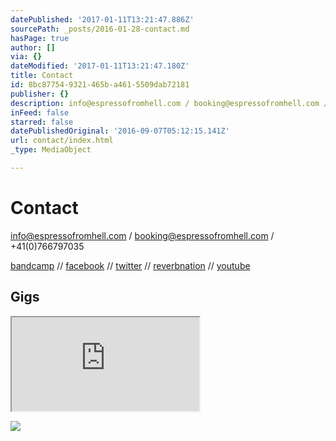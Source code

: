 ```yaml
---
datePublished: '2017-01-11T13:21:47.886Z'
sourcePath: _posts/2016-01-28-contact.md
hasPage: true
author: []
via: {}
dateModified: '2017-01-11T13:21:47.180Z'
title: Contact
id: 8bc87754-9321-465b-a461-5509dab72181
publisher: {}
description: info@espressofromhell.com / booking@espressofromhell.com / +41(0)766797035
inFeed: false
starred: false
datePublishedOriginal: '2016-09-07T05:12:15.141Z'
url: contact/index.html
_type: MediaObject

---
```

# Contact

info@espressofromhell.com / booking@espressofromhell.com / +41(0)766797035

[bandcamp][0] // [facebook][1] // [twitter][2] // [reverbnation][3] // [youtube][4]

## Gigs

<iframe src="https://the-grid.github.io/ed-userhtml/?g=eJyFUk1PwzAM_StVUBEctnbdh8a2DE3AxIU7typr3SZamlRO9sWvx203irggRbH88p4dPXulChQVBIYuzkC4y-frRzqfzOPZdJxOpk-ztEZ7VDkgC1T-LyXTwjnOnDXlXmX7wUnlJXgWOMw4k97XbhFFHTi8kYaZraI_iqH0lX4W6JXz_NrrXlT1UoKgRvzN1QjO2TCJt2grCu-gNQVvD0ghFx5cK9iJbF-iPZh8kFltkXsUxtUCwfiWUFjjr09Y7h7iMHmhArfw2HMKUSl94RtUQnev1PMIXmWiSx0VHjhAVfQip76Aj5L63EMnUKX03FishG5hL4Hs1w3c5XAmpRS5PRHNQA-2ny9I2eJ357xKgTe-huNNmGzpwNWZgmyR5EnjbqtvuBn_PbcfuOYjFrSLsLPY2MtiGpm_aNoJmoeXi2BEjiwD2X6dsvG8Pi_ZehV1-7P-BlAsyDU" style=""></iframe>

![](https://the-grid-user-content.s3-us-west-2.amazonaws.com/9c011f75-6f98-4555-8f3e-870c15d2bbae.jpg)

[0]: https://espressofromhell.bandcamp.com/
[1]: https://www.facebook.com/espressofromhell/
[2]: https://twitter.com/efhmusic
[3]: https://www.reverbnation.com/espressofromhell
[4]: https://www.youtube.com/channel/UCtRY9Y12JqWcyLOYtzeUGTA